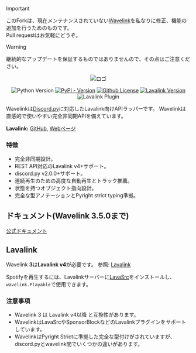 > [!IMPORTANT]
> このForkは、現在メンテナンスされていない[Wavelink](https://github.com/PythonistaGuild/Wavelink)を私なりに修正、機能の追加を行うためのものです。  
> Pull requestはお気軽にどうぞ。

> [!WARNING]
> 継続的なアップデートを保証するものではありませんので、その点はご注意ください。  

<div align="center">


![ロゴ](https://raw.githubusercontent.com/PythonistaGuild/Wavelink/master/logo.png)

![Python Version](https://img.shields.io/pypi/pyversions/Wavelink)
[![PyPI - Version](https://img.shields.io/pypi/v/Wavelink)](https://pypi.org/project/Wavelink-fix/)
[![Github License](https://img.shields.io/github/license/PythonistaGuild/Wavelink)](LICENSE)
[![Lavalink Version](https://img.shields.io/badge/Lavalink-v4.0%2B-blue?color=%23FB7713)](https://lavalink.dev)
![Lavalink Plugin](https://img.shields.io/badge/Lavalink_Plugins-Native_Support-blue?color=%2373D673)


</div>


Wavelinkは[Discord.py](https://github.com/Rapptz/discord.py)に対応したLavalink向けAPIラッパーです。
Wavelinkは直感的で使いやすい完全非同期APIを備えています。

**Lavalink:** [GitHub](https://github.com/lavalink-devs/Lavalink/releases), [Webページ](https://lavalink.dev)


### 特徴

- 完全非同期設計。
- REST API対応のLavalink v4+サポート。
- discord.py v2.0.0+サポート。
- 連続再生のための高度な自動再生とトラック推薦。
- 状態を持つオブジェクト指向設計。
- 完全な型アノテーションとPyright strict typing準拠。


## ドキュメント(Wavelink 3.5.0まで)

[公式ドキュメント](https://wavelink.dev/en/latest)


## Lavalink

Wavelink **3**は**Lavalink v4**が必要です。
参照: [Lavalink](https://github.com/lavalink-devs/Lavalink/releases)

Spotifyを再生するには、Lavalinkサーバーに[LavaSrc](https://github.com/topi314/LavaSrc)をインストールし、`wavelink.Playable`で使用できます。


### 注意事項

- Wavelink 3 は Lavalink v4以降 と互換性があります。
- WavelinkはLavaSrcやSponsorBlockなどのLavalinkプラグインをサポートしています。
- WavelinkはPyright Strictに準拠した完全な型付けがされていますが、discord.pyとwavelink間でいくつかの違いがあります。
